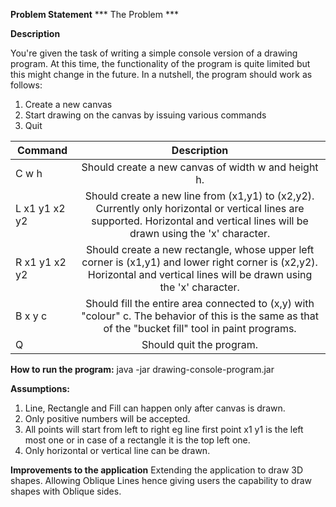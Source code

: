 **Problem Statement**
*** The Problem ***

__Description__

You're given the task of writing a simple console version of a drawing program. 
At this time, the functionality of the program is quite limited but this might change in the future. 
In a nutshell, the program should work as follows:
 1. Create a new canvas
 2. Start drawing on the canvas by issuing various commands
 3. Quit


|**Command** 	        |**Description**|
| --------------------- |:-------------:|
|C w h                  |Should create a new canvas of width w and height h.
|L x1 y1 x2 y2          |Should create a new line from (x1,y1) to (x2,y2). Currently only horizontal or vertical lines are supported. Horizontal and vertical lines will be drawn using the 'x' character.
|R x1 y1 x2 y2          |Should create a new rectangle, whose upper left corner is (x1,y1) and lower right corner is (x2,y2). Horizontal and vertical lines will be drawn using the 'x' character.
|B x y c                |Should fill the entire area connected to (x,y) with "colour" c. The behavior of this is the same as that of the "bucket fill" tool in paint programs.
|Q                      |Should quit the program.




**How to run the program:**
java -jar drawing-console-program.jar

**Assumptions:**
1. Line, Rectangle and Fill can happen only after canvas is drawn.
2. Only positive numbers will be accepted.
3. All points will start from left to right eg line first point x1 y1 is the left most one or in case of a rectangle it is the top left one.
4. Only horizontal or vertical line can be drawn.


**Improvements to the application**
Extending the application to draw 3D shapes.
Allowing Oblique Lines hence giving users the capability to draw shapes with Oblique sides.


